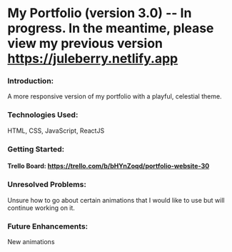 # My Portfolio (version 3.0) -- In progress. In the meantime, please view my previous version https://juleberry.netlify.app

### Introduction:
A more responsive version of my portfolio with a playful, celestial theme.

### Technologies Used:
HTML, CSS, JavaScript, ReactJS

### Getting Started:
#### Trello Board: https://trello.com/b/bHYnZoqd/portfolio-website-30

### Unresolved Problems:
Unsure how to go about certain animations that I would like to use but will continue working on it.

### Future Enhancements:
New animations
